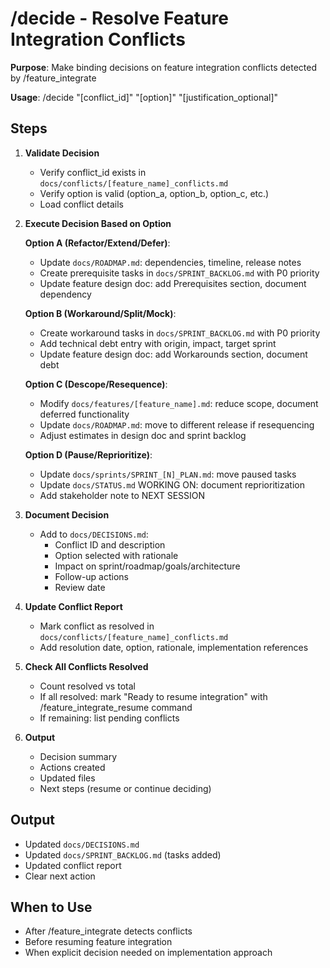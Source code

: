 ﻿---
description: "Resolve feature integration conflicts detected by /feature_integrate"
---

# /decide - Resolve Feature Integration Conflicts

**Purpose**: Make binding decisions on feature integration conflicts detected by /feature_integrate

**Usage**: /decide "[conflict_id]" "[option]" "[justification_optional]"

## Steps

1. **Validate Decision**
   - Verify conflict_id exists in `docs/conflicts/[feature_name]_conflicts.md`
   - Verify option is valid (option_a, option_b, option_c, etc.)
   - Load conflict details

2. **Execute Decision Based on Option**

   **Option A (Refactor/Extend/Defer)**:
   - Update `docs/ROADMAP.md`: dependencies, timeline, release notes
   - Create prerequisite tasks in `docs/SPRINT_BACKLOG.md` with P0 priority
   - Update feature design doc: add Prerequisites section, document dependency

   **Option B (Workaround/Split/Mock)**:
   - Create workaround tasks in `docs/SPRINT_BACKLOG.md` with P0 priority
   - Add technical debt entry with origin, impact, target sprint
   - Update feature design doc: add Workarounds section, document debt

   **Option C (Descope/Resequence)**:
   - Modify `docs/features/[feature_name].md`: reduce scope, document deferred functionality
   - Update `docs/ROADMAP.md`: move to different release if resequencing
   - Adjust estimates in design doc and sprint backlog

   **Option D (Pause/Reprioritize)**:
   - Update `docs/sprints/SPRINT_[N]_PLAN.md`: move paused tasks
   - Update `docs/STATUS.md` WORKING ON: document reprioritization
   - Add stakeholder note to NEXT SESSION

3. **Document Decision**
   - Add to `docs/DECISIONS.md`:
     - Conflict ID and description
     - Option selected with rationale
     - Impact on sprint/roadmap/goals/architecture
     - Follow-up actions
     - Review date

4. **Update Conflict Report**
   - Mark conflict as resolved in `docs/conflicts/[feature_name]_conflicts.md`
   - Add resolution date, option, rationale, implementation references

5. **Check All Conflicts Resolved**
   - Count resolved vs total
   - If all resolved: mark "Ready to resume integration" with /feature_integrate_resume command
   - If remaining: list pending conflicts

6. **Output**
   - Decision summary
   - Actions created
   - Updated files
   - Next steps (resume or continue deciding)

## Output
- Updated `docs/DECISIONS.md`
- Updated `docs/SPRINT_BACKLOG.md` (tasks added)
- Updated conflict report
- Clear next action

## When to Use
- After /feature_integrate detects conflicts
- Before resuming feature integration
- When explicit decision needed on implementation approach
